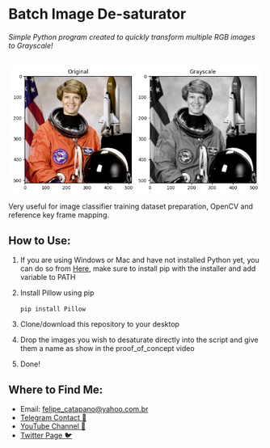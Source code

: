 # Batch Image De-saturator
###### Simple Python program created to quickly transform multiple RGB images to Grayscale!

![thisisanimage](scikit-image_org.png)

Very useful for image classifier training dataset preparation, OpenCV and reference key frame mapping.

## How to Use:

1. If you are using Windows or Mac and have not installed Python yet, you can do so from [Here](www.python.org/downloads/), make sure to install pip with the installer and add variable to PATH

2. Install Pillow using pip

   `pip install Pillow`

3. Clone/download this repository to your desktop

4. Drop the images you wish to desaturate directly into the script and give them a name as show in the proof_of_concept video

5. Done!

   

## Where to Find Me:

* Email: felipe_catapano@yahoo.com.br
* [Telegram Contact 🔵](https://t.me/mekhyw)
* [YouTube Channel 🔴](https://www.youtube.com/channel/UC3__YPhMGjytXUqRUmriQ8A?view_as=subscriber)
* [Twitter Page 🐦](https://twitter.com/MekhyW)

